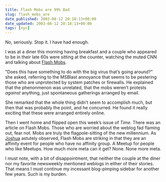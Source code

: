 ```yaml
---
title: Flash Mobs are 99% Bad
slug: flash_mobs_are
date_published: 2003-08-12 20:18:13+00:00
date_updated: 2003-08-12 20:18:13+00:00
tags: [nyc]
---
```

No, seriously. Stop it. I have had enough.

I was at a diner this morning having breakfast and a couple who appeared to be in their late 60s were sitting at the counter, watching the muted CNN and talking about [Flash Mobs](http://www.eod.com/devil/archive/flashmob.html).

"Does this have something to do with the big virus that’s going around?" she asked, referring to the MSBlast annoyance that seems to be pestering those who are unprotected by system patches or firewalls. He explained that the phenonmenon was unrelated, that the mobs weren’t protests *against* anything, just spontaneous gatherings arranged by email.

She remarked that the whole thing didn’t seem to accomplish much, but then that was probably the point, and he concurred. He found it really exciting that these were arranged entirely online.

Then I went home and flipped open this week’s issue of *Time*. There was an article on Flash Mobs. Those who are worried about the weblog fad flaming out, fear not. Mobs are truly the flagpole-sitting of the new millennium. As [Joshua](http://www.burri.to/~joshua/) astutely observed, Flash Mobs are striking in that they are an affinity event for people who have no affinity group. A Meetup for people who like Meetups. How much more meta can it get? None. None more meta.

I must note, with a bit of disappointment, that neither the couple at the diner nor my favorite newsweekly mentioned weblogs in either of their stories. That means I must continue my incessant blog-pimping sidebar for another few years. Such is my burden.
